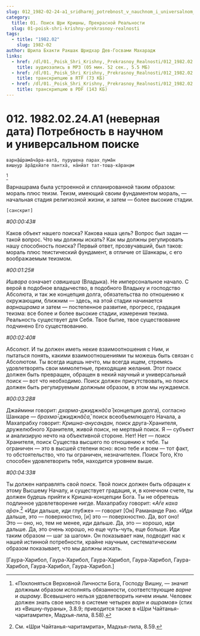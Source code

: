 ```yaml
---
slug: 012_1982-02-24-a1_sridharmj_potrebnost_v_nauchnom_i_universalnom_poiske
category:
  title: 01. Поиск Шри Кришны, Прекрасной Реальности
  slug: 01-poisk-shri-krishny-prekrasnoy-realnosti
tags:
  - title: "1982.02"
    slug: 1982-02
author: Шрила Бхакти Ракшак Шридхар Дев-Госвами Махарадж
links:
  - href: /dl/01._Poisk_Shri_Krishny,_Prekrasnoy_Realnosti/012_1982.02.24.A1_SridharMj_Potrebnost_v_nauchnom_i_universalnom_poiske.mp3
    title: аудиозапись в MP3 (05 мин. 52 сек., 5.5 МБ)
  - href: /dl/01._Poisk_Shri_Krishny,_Prekrasnoy_Realnosti/012_1982.02.24.A1_SridharMj_Potrebnost_v_nauchnom_i_universalnom_poiske.rtf
    title: транскрипцию в RTF (73 КБ)
  - href: /dl/01._Poisk_Shri_Krishny,_Prekrasnoy_Realnosti/012_1982.02.24.А1_SridharMj_Potrebnost_v_nauchnom_i_universalnom_poiske.pdf
    title: транскрипцию в PDF (143 КБ)
---
```


# 012. 1982.02.24.А1 (неверная дата) Потребность в научном и универсальном поиске

    варн̣а̄ш́рама̄ча̄ра-вата̄, пуруш̣ен̣а парах̣ пума̄н
    виш̣н̣ур а̄ра̄дхйате пантха̄, на̄нйат тат-тош̣а-ка̄ран̣ам
[^_ftn1]

Варнашрама была устроенной и спланированной таким образом: мораль плюс теизм. Теизм, имеющий своим фундаментом мораль, — начальная стадия религиозной жизни, и затем — более высокие стадии.

    [санскрит]

*#00:00:43#*

Каков объект нашего поиска? Какова наша цель? Вопрос был задан — такой вопрос. Что мы должны искать? Как мы должны регулировать нашу способность поиска? Первый ответ, прозвучавший, был таков: мораль плюс теистический фундамент, в отличие от Шанкары, с его воображаемым теизмом.

*#00:01:25#*

*Ишвара* означает *савишеша* (Владыка). Не имперсональное начало. С верой в подобное владычество, в подобного Владыку и господство Абсолюта, и так же концепция долга, обязательства по отношению к окружающим, ближним — здесь, на этой стадии начинается *варнашрама* и затем — постепенное развитие, прогресс, градация теизма: все более и более высокие стадии, измерения теизма. Реальность существует для Себя. Твое бытие, твое существование подчинено Его существованию.

*#00:02:40#*

Абсолют. И ты должен иметь некие взаимоотношения с Ним, и пытаться понять, какими взаимоотношениями ты можешь быть связан с Абсолютом. Ты всегда ищешь нечто, мы всегда ищем, стремясь удовлетворять свои мимолетные, преходящие желания. Этот поиск должен быть превращен, обращен в некий научный и универсальный поиск — вот что необходимо. Поиск должен присутствовать, но поиск должен быть регулируемым должным образом, в этом мы нуждаемся.

*#00:03:28#*

Джаймини говорит: *дхарма-джиджн̃а̄са̄* (концепция долга), согласно Шанкаре — *брахма̄-джиджн̃а̄са̄,* поиск всеобъемлющего Начала, а Махапрабху говорит: *Кришна-анусандан,* поиск друга-Хранителя, дружелюбного Хранителя, живой поиск, не мертвый поиск. Я — субъект и анализирую нечто на объективной стороне. Нет! Нет — поиск Хранителя, поиск Существа высшего по отношению к тебе. Ты ограничен — это в высшей степени ясно: ясно тебе и всем — тот факт, то обстоятельство, что ты ограничен, незначителен. Поиск Того, Кто способен удовлетворить тебя, находится уровнем выше.

*#00:04:33#*

Ты должен направлять свой поиск. Твой поиск должен быть обращен к этому Высшему Началу, и существует градация, и, в конечном счете, ты должен будешь прийти к Кришна-концепции Бога. Ты не обретешь подлинное удовлетворение нигде. Махапрабху говорит: «*А̄ге каха а̄ра*».[^_ftn2] «Иди дальше, иди глубже» — говорит [Он] Рамананде Раю. «Иди дальше, это — поверхностно, [и] это — поверхностно. Да, вот оно! Это — оно, но, тем не менее, иди дальше. Да, это — хорошо, иди дальше. Да, это очень хорошо, но еще чуть-чуть, еще больше. Иди таким образом — шаг за шагом». Он показывает нам, подводит нас к нашей истинной потребности, крайне научным, систематическим образом показывает, что мы должны искать.

[Гаура-Харибол, Гаура-Харибол, Гаура-Харибол, Гаура-Харибол, Гаура-Харибол, Гаура-Харибол, Гаура-Харибол.]



[^_ftn1]: «Поклоняться Верховной Личности Бога, Господу Вишну, — значит должным образом исполнять обязанности, соответствующие *варне* и *ашраму*. Всевышнего нельзя удовлетворить ничем иным. Человек должен знать свое место в системе четырех *варн* и *ашрамов*» (стих из «Вишну-пураны», 3.8.9; приводится также в «Шри Чайтанья-чаритамрите», Мадхья-лила, 8.58).

[^_ftn2]: См. «Шри Чайтанья-чаритамрита», Мадхья-лила, 8.59.

